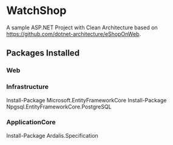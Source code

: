 # WatchShop
A sample ASP.NET Project with Clean Architecture based on https://github.com/dotnet-architecture/eShopOnWeb.

## Packages Installed
### Web

### Infrastructure
Install-Package Microsoft.EntityFrameworkCore
Install-Package Npgsql.EntityFrameworkCore.PostgreSQL

### ApplicationCore
Install-Package Ardalis.Specification